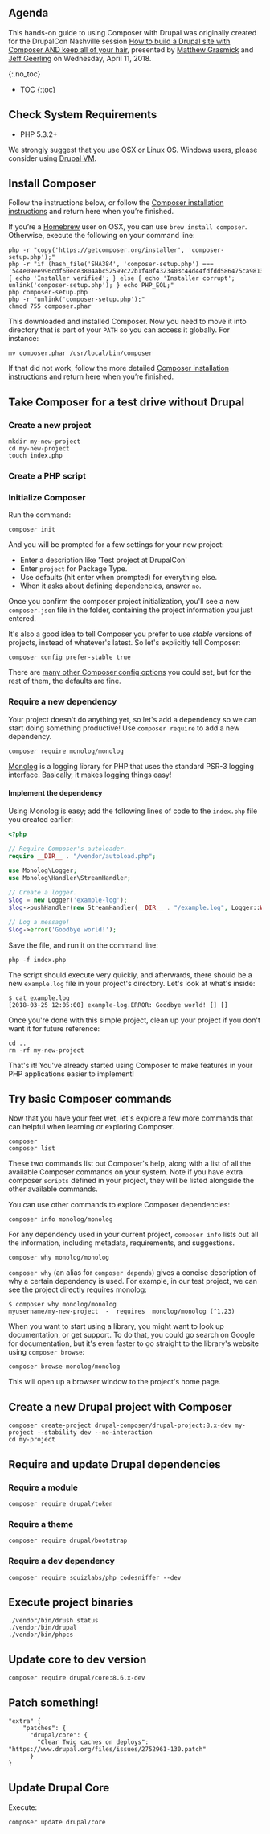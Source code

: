 ## Agenda

This hands-on guide to using Composer with Drupal was originally created for the DrupalCon Nashville session [How to build a Drupal site with Composer AND keep all of your hair](https://events.drupal.org/nashville2018/sessions/how-build-drupal-site-composer-and-keep-all-your-hair), presented by [Matthew Grasmick](http://matthewgrasmick.com) and [Jeff Geerling](https://www.jeffgeerling.com) on Wednesday, April 11, 2018.

{:.no_toc}

* TOC
{:toc}

## Check System Requirements

* PHP 5.3.2+

We strongly suggest that you use OSX or Linux OS. Windows users, please consider using [Drupal VM](https://www.drupalvm.com/).

## Install Composer

Follow the instructions below, or follow the [Composer installation instructions](https://getcomposer.org/doc/00-intro.md#system-requirements) and return here when you’re finished.

If you’re a [Homebrew](https://brew.sh) user on OSX, you can use `brew install composer`. Otherwise, execute the following on your command line:

```
php -r "copy('https://getcomposer.org/installer', 'composer-setup.php');"
php -r "if (hash_file('SHA384', 'composer-setup.php') === '544e09ee996cdf60ece3804abc52599c22b1f40f4323403c44d44fdfdd586475ca9813a858088ffbc1f233e9b180f061') { echo 'Installer verified'; } else { echo 'Installer corrupt'; unlink('composer-setup.php'); } echo PHP_EOL;"
php composer-setup.php
php -r "unlink('composer-setup.php');"
chmod 755 composer.phar
```

This downloaded and installed Composer. Now you need to move it into directory that is part of your `PATH` so you can access it globally. For instance:

```
mv composer.phar /usr/local/bin/composer
```

If that did not work, follow the more detailed [Composer installation instructions](https://getcomposer.org/doc/00-intro.md#system-requirements) and return here when you’re finished.

## Take Composer for a test drive without Drupal

### Create a new project

```
mkdir my-new-project
cd my-new-project
touch index.php
```

### Create a PHP script

### Initialize Composer

Run the command:

```
composer init
```

And you will be prompted for a few settings for your new project:

  - Enter a description like 'Test project at DrupalCon'
  - Enter `project` for Package Type.
  - Use defaults (hit enter when prompted) for everything else.
  - When it asks about defining dependencies, answer `no`.

Once you confirm the composer project initialization, you'll see a new `composer.json` file in the folder, containing the project information you just entered.

It's also a good idea to tell Composer you prefer to use _stable_ versions of projects, instead of whatever's latest. So let's explicitly tell Composer:

```
composer config prefer-stable true
```

There are [many other Composer config options](https://getcomposer.org/doc/06-config.md) you could set, but for the rest of them, the defaults are fine.

### Require a new dependency

Your project doesn't do anything yet, so let's add a dependency so we can start doing something productive! Use `composer require` to add a new dependency.

```
composer require monolog/monolog
```

[Monolog](https://seldaek.github.io/monolog/) is a logging library for PHP that uses the standard PSR-3 logging interface. Basically, it makes logging things easy!

#### Implement the dependency

Using Monolog is easy; add the following lines of code to the `index.php` file you created earlier:

```php
<?php

// Require Composer's autoloader.
require __DIR__ . "/vendor/autoload.php";

use Monolog\Logger;
use Monolog\Handler\StreamHandler;

// Create a logger.
$log = new Logger('example-log');
$log->pushHandler(new StreamHandler(__DIR__ . "/example.log", Logger::WARNING));

// Log a message!
$log->error('Goodbye world!');
```

Save the file, and run it on the command line:

```
php -f index.php
```

The script should execute very quickly, and afterwards, there should be a new `example.log` file in your project's directory. Let's look at what's inside:

```
$ cat example.log
[2018-03-25 12:05:00] example-log.ERROR: Goodbye world! [] []
```

Once you're done with this simple project, clean up your project if you don't want it for future reference:

```
cd ..
rm -rf my-new-project
```

That's it! You've already started using Composer to make features in your PHP applications easier to implement!

## Try basic Composer commands

Now that you have your feet wet, let's explore a few more commands that can helpful when learning or exploring Composer.

```
composer
composer list
```

These two commands list out Composer's help, along with a list of all the available Composer commands on your system. Note if you have extra composer `scripts` defined in your project, they will be listed alongside the other available commands.

You can use other commands to explore Composer dependencies:

```
composer info monolog/monolog
```

For any dependency used in your current project, `composer info` lists out all the information, including metadata, requirements, and suggestions.

```
composer why monolog/monolog
```

`composer why` (an alias for `composer depends`) gives a concise description of why a certain dependency is used. For example, in our test project, we can see the project directly requires monolog:

```
$ composer why monolog/monolog
myusername/my-new-project  -  requires  monolog/monolog (^1.23)
```

When you want to start using a library, you might want to look up documentation, or get support. To do that, you could go search on Google for documentation, but it's even faster to go straight to the library's website using `composer browse`:

```
composer browse monolog/monolog
```

This will open up a browser window to the project's home page.

## Create a new Drupal project with Composer

```
composer create-project drupal-composer/drupal-project:8.x-dev my-project --stability dev --no-interaction
cd my-project
```

## Require and update Drupal dependencies

### Require a module

```
composer require drupal/token
```

### Require a theme

```
composer require drupal/bootstrap
```

### Require a dev dependency

```
composer require squizlabs/php_codesniffer --dev
```

## Execute project binaries

```
./vendor/bin/drush status
./vendor/bin/drupal
./vendor/bin/phpcs
```

## Update core to dev version

```
composer require drupal/core:8.6.x-dev
```

## Patch something!

```
"extra" {
    "patches": {
      "drupal/core": {
        "Clear Twig caches on deploys": "https://www.drupal.org/files/issues/2752961-130.patch"
      }
}
```

## Update Drupal Core

Execute:
```
composer update drupal/core
```
